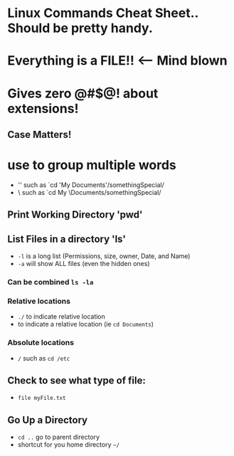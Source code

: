 # Linux Commands Cheat Sheet.. Should be pretty handy.

# Everything is a FILE!!  <-- Mind blown
# Gives zero @#$@! about extensions!

## Case Matters!

# use to group multiple words
+ '' such as `cd 'My Documents'/somethingSpecial/
+ \ such as `cd My \Documents/somethingSpecial/

## Print Working Directory 'pwd'

## List Files in a directory 'ls'
+ `-l` is a long list (Permissions, size, owner, Date, and Name)
+ `-a` will show ALL files (even the hidden ones)
### Can be combined `ls -la`

### Relative locations
- `./` to indicate relative location
- <space> to indicate a relative location (ie `cd Documents`)
### Absolute locations
- `/` such as `cd /etc`

## Check to see what type of file:
- `file myFile.txt`

## Go Up a Directory
- `cd ..` go to parent directory
- shortcut for you home directory `~/`
